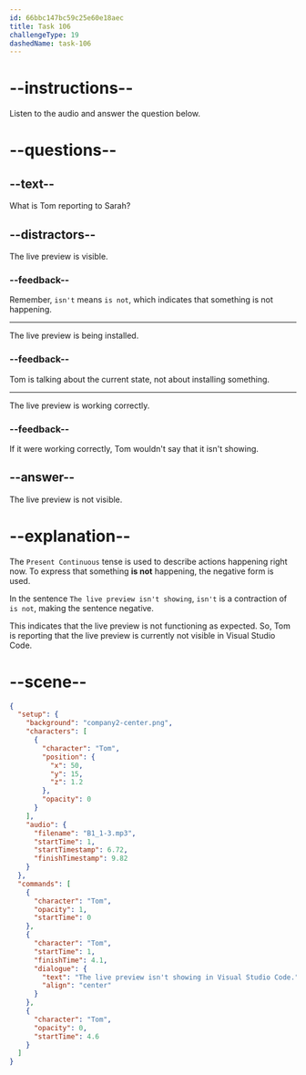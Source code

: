 ```yaml
---
id: 66bbc147bc59c25e60e18aec
title: Task 106
challengeType: 19
dashedName: task-106
---
```


<!-- Audio Reference:
Tom: The live preview isn't showing in Visual Studio Code. -->

# --instructions--

Listen to the audio and answer the question below.

# --questions--

## --text--

What is Tom reporting to Sarah?

## --distractors--

The live preview is visible.

### --feedback--

Remember, `isn't` means `is not`, which indicates that something is not happening.

---

The live preview is being installed.

### --feedback--

Tom is talking about the current state, not about installing something.

---

The live preview is working correctly.

### --feedback--

If it were working correctly, Tom wouldn't say that it isn't showing.

## --answer--

The live preview is not visible.

# --explanation--

The `Present Continuous` tense is used to describe actions happening right now. To express that something **is not** happening, the negative form is used. 

In the sentence `The live preview isn't showing`, `isn't` is a contraction of `is not`, making the sentence negative. 

This indicates that the live preview is not functioning as expected. So, Tom is reporting that the live preview is currently not visible in Visual Studio Code.

# --scene--

```json
{
  "setup": {
    "background": "company2-center.png",
    "characters": [
      {
        "character": "Tom",
        "position": {
          "x": 50,
          "y": 15,
          "z": 1.2
        },
        "opacity": 0
      }
    ],
    "audio": {
      "filename": "B1_1-3.mp3",
      "startTime": 1,
      "startTimestamp": 6.72,
      "finishTimestamp": 9.82
    }
  },
  "commands": [
    {
      "character": "Tom",
      "opacity": 1,
      "startTime": 0
    },
    {
      "character": "Tom",
      "startTime": 1,
      "finishTime": 4.1,
      "dialogue": {
        "text": "The live preview isn't showing in Visual Studio Code.",
        "align": "center"
      }
    },
    {
      "character": "Tom",
      "opacity": 0,
      "startTime": 4.6
    }
  ]
}
```

